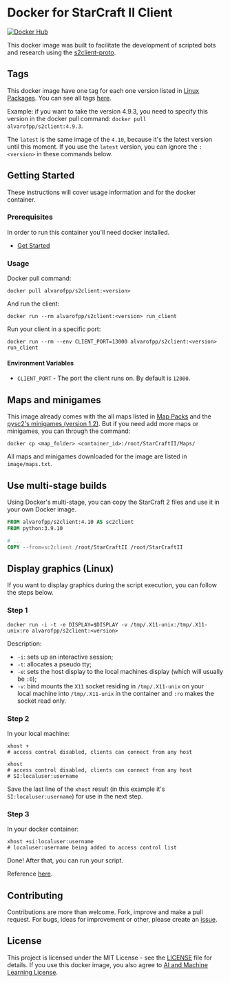 # Docker for StarCraft II Client

[![Docker Hub](https://img.shields.io/badge/-Docker_Hub-0062cc?style=for-the-badge&logo=Docker&logoColor=white)][docker-hub]

This docker image was built to facilitate the development of scripted bots and research using the [s2client-proto][s2client-proto].

## Tags

This docker image have one tag for each one version listed in [Linux Packages][s2client-proto-linux].
You can see all tags [here][docker-hub-tags].

Example: if you want to take the version 4.9.3, you need to specify this version in the docker pull command:
`docker pull alvarofpp/s2client:4.9.3`.

The `latest` is the same image of the `4.10`, because it's the latest version until this moment.
If you use the `latest` version, you can ignore the `:<version>` in these commands below.

## Getting Started

These instructions will cover usage information and for the docker container.

### Prerequisites

In order to run this container you'll need docker installed.

- [Get Started][docker-get-started]

### Usage

Docker pull command:

```shell
docker pull alvarofpp/s2client:<version>
```

And run the client:

```shell
docker run --rm alvarofpp/s2client:<version> run_client
```

Run your client in a specific port:

```shell
docker run --rm --env CLIENT_PORT=13000 alvarofpp/s2client:<version> run_client
```

#### Environment Variables

- `CLIENT_PORT` - The port the client runs on. By default is `12000`.

## Maps and minigames

This image already comes with the all maps listed in [Map Packs][map-packs]
and the [pysc2's minigames (version 1.2)][minigames].
But if you need add more maps or minigames, you can through the command:

```shell
docker cp <map_folder> <container_id>:/root/StarCraftII/Maps/
```

All maps and minigames downloaded for the image are listed in `image/maps.txt`.

## Use multi-stage builds

Using Docker's multi-stage, you can copy the StarCraft 2 files
and use it in your own Docker image.

```dockerfile
FROM alvarofpp/s2client:4.10 AS sc2client
FROM python:3.9.10

# ...
COPY --from=sc2client /root/StarCraftII /root/StarCraftII
```

## Display graphics (Linux)

If you want to display graphics during the script execution, you can follow the steps below.

### Step 1

```shell
docker run -i -t -e DISPLAY=$DISPLAY -v /tmp/.X11-unix:/tmp/.X11-unix:ro alvarofpp/s2client:<version>
```

Description:

- `-i`: sets up an interactive session;
- `-t`: allocates a pseudo tty;
- `-e`: sets the host display to the local machines display (which will usually be `:0`);
- `-v`: bind mounts the `X11` socket residing in `/tmp/.X11-unix` on your  
local machine into `/tmp/.X11-unix` in the container and `:ro` makes the socket read only.

### Step 2

In your local machine:

```shell
xhost +
# access control disabled, clients can connect from any host

xhost
# access control disabled, clients can connect from any host
# SI:localuser:username
```

Save the last line of the `xhost` result (in this example it's `SI:localuser:username`)
for use in the next step.

### Step 3

In your docker container:

```shell
xhost +si:localuser:username
# localuser:username being added to access control list
```

Done! After that, you can run your script.

Reference [here][stackoverflow-x11].

## Contributing

Contributions are more than welcome. Fork, improve and make a pull request.
For bugs, ideas for improvement or other, please create an [issue][github-issues].

## License

This project is licensed under the MIT License - see the [LICENSE](LICENSE) file for details.
If you use this docker image, you also agree to [AI and Machine Learning License][blizzard-ai-ml-license].

[blizzard-ai-ml-license]: http://blzdistsc2-a.akamaihd.net/AI_AND_MACHINE_LEARNING_LICENSE.html
[docker-get-started]: https://docs.docker.com/get-started/
[docker-hub]: https://hub.docker.com/r/alvarofpp/s2client
[docker-hub-tags]: https://hub.docker.com/r/alvarofpp/s2client/tags
[s2client-proto]: https://github.com/Blizzard/s2client-proto
[s2client-proto-linux]: https://github.com/Blizzard/s2client-proto#linux-packages
[map-packs]: http://blzdistsc2-a.akamaihd.net/MapPacks/Ladder2017Season3_Updated.zip
[minigames]: https://github.com/deepmind/pysc2/releases/tag/v1.2
[stackoverflow-x11]: https://stackoverflow.com/questions/25281992/alternatives-to-ssh-x11-forwarding-for-docker-containers
[github-issues]: https://github.com/alvarofpp/docker-s2client/issues
